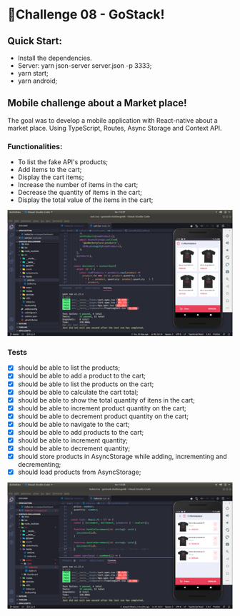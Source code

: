 # 🚀Challenge 08 - GoStack!

## Quick Start:

- Install the dependencies.
- Server: yarn json-server server.json -p 3333;
- yarn start;
- yarn android;

## Mobile challenge about a Market place!

The goal was to develop a mobile application with React-native about a market place. Using TypeScript, Routes, Async Storage and Context API.

### Functionalities:

- To list the fake API's products;
- Add items to the cart;
- Display the cart items;
- Increase the number of items in the cart;
- Decrease the quantity of items in the cart;
- Display the total value of the items in the cart;

![](https://github.com/jenifferazevedo/gostack-challenge08/blob/master/docs/mobile1.png)

### Tests

- [x] should be able to list the products;
- [x] should be able to add a product to the cart;
- [x] should be able to list the products on the cart;
- [x] should be able to calculate the cart total;
- [x] should be able to show the total quantity of itens in the cart;
- [x] should be able to increment product quantity on the cart;
- [x] should be able to decrement product quantity on the cart;
- [x] should be able to navigate to the cart;
- [x] should be able to add products to the cart;
- [x] should be able to increment quantity;
- [x] should be able to decrement quantity;
- [x] should store products in AsyncStorage while adding, incrementing and decrementing;
- [x] should load products from AsyncStorage;

![](https://github.com/jenifferazevedo/gostack-challenge08/blob/master/docs/mobile2.png)
